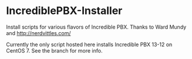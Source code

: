 # IncrediblePBX-Installer
Install scripts for various flavors of Incredible PBX. Thanks to Ward Mundy and http://nerdvittles.com/

Currently the only script hosted here installs Incredible PBX 13-12 on CentOS 7. See the branch for more info.